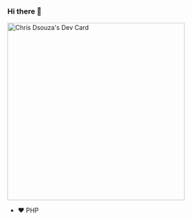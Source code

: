 ### Hi there 👋

<a href="https://app.daily.dev/chrisdsouza07"><img src="https://api.daily.dev/devcards/9e3e91afc27943608604dc027408ae76.png?r=lj1" width="400" alt="Chris Dsouza's Dev Card"/></a>

<!--

Here are some ideas to get you started:

- 🔭 I’m currently working on ...
- 🌱 I’m currently learning ...
- 👯 I’m looking to collaborate on ...
- 🤔 I’m looking for help with ...
- 💬 Ask me about ...
- 📫 How to reach me: ...
- 😄 Pronouns: ...
- ⚡ Fun fact: ...
-->

- ❤️ PHP

